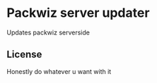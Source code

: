 # Packwiz server updater

Updates packwiz serverside

## License

Honestly do whatever u want with it
